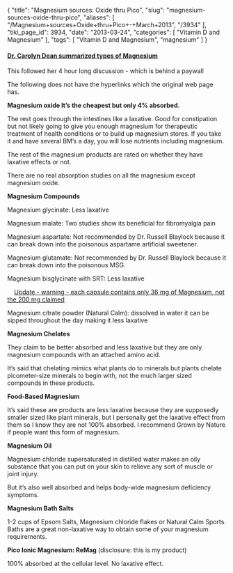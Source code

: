 {
    "title": "Magnesium sources: Oxide thru Pico",
    "slug": "magnesium-sources-oxide-thru-pico",
    "aliases": [
        "/Magnesium+sources+Oxide+thru+Pico+-+March+2013",
        "/3934"
    ],
    "tiki_page_id": 3934,
    "date": "2013-03-24",
    "categories": [
        "Vitamin D and Magnesium"
    ],
    "tags": [
        "Vitamin D and Magnesium",
        "magnesium"
    ]
}


#### [Dr. Carolyn Dean summarized types of Magnesium](http://drcarolyndean.com/2013/03/dean-overview-and-magnesium-basics/)

This followed her 4 hour long discussion - which is behind a paywall

The following does not have the hyperlinks which the original web page has.

 **Magnesium oxide It’s the cheapest but only 4% absorbed.** 

The rest goes through the intestines like a laxative. Good for constipation but not likely going to give you enough magnesium for therapeutic treatment of health conditions or to build up magnesium stores. If you take it and have several BM’s a day, you will lose nutrients including magnesium.

The rest of the magnesium products are rated on whether they have laxative effects or not. 

There are no real absorption studies on all the magnesium except magnesium oxide.

 **Magnesium Compounds** 

Magnesium glycinate: Less laxative

Magnesium malate: Two studies show its beneficial for fibromyalgia pain

Magnesium aspartate: Not recommended by Dr. Russell Blaylock because it can break down into the poisonous aspartame artificial sweetener.

Magnesium glutamate: Not recommended by Dr. Russell Blaylock because it can break down into the poisonous MSG.

Magnesium bisglycinate with SRT: Less laxative

&nbsp; &nbsp; [Update - warning - each capsule contains only 36 mg of Magnesium, not the 200 mg claimed](https://www.consumerlab.com/answers/bioschwartz-magnesium-bisglycinate/magnesium-bisglycinate/?j=550689&sfmc_sub=4618332&l=529_HTML&u=8984115&mid=7276525&jb=20&utm_medium=email&utm_source=exacttarget&utm_campaign=newsletter&utm_term=&utm_content=astaxanthin_sun_member_de_send)

Magnesium citrate powder (Natural Calm): dissolved in water it can be sipped throughout the day making it less laxative

 **Magnesium Chelates** 

They claim to be better absorbed and less laxative but they are only magnesium compounds with an attached amino acid.

It’s said that chelating mimics what plants do to minerals but plants chelate picometer-size minerals to begin with, not the much larger sized compounds in these products.

 **Food-Based Magnesium** 

It’s said these are products are less laxative because they are supposedly smaller sized like plant minerals, but I personally get the laxative effect from them so I know they are not 100% absorbed. I recommend Grown by Nature if people want this form of magnesium.

 **Magnesium Oil** 

Magnesium chloride supersaturated in distilled water makes an oily substance that you can put on your skin to relieve any sort of muscle or joint injury. 

But it’s also well absorbed and helps body-wide magnesium deficiency symptoms.

 **Magnesium Bath Salts** 

1-2 cups of Epsom Salts, Magnesium chloride flakes or Natural Calm Sports. Baths are a great non-laxative way to obtain some of your magnesium requirements.

 **Pico Ionic Magnesium: ReMag**  (disclosure: this is my product)

100% absorbed at the cellular level. No laxative effect.